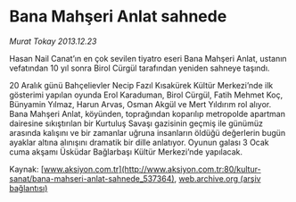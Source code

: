# Bana Mahşeri Anlat sahnede

*Murat Tokay 2013.12.23*

<div class="pNewsDetailMainContent" itemprop="articleBody">
 <p>
  Hasan Nail Canat’ın en çok sevilen tiyatro eseri Bana Mahşeri Anlat, ustanın vefatından 10 yıl sonra Birol Cürgül tarafından yeniden sahneye taşındı.
 </p>
 <p>
  20 Aralık günü Bahçelievler Necip Fazıl Kısakürek Kültür Merkezi’nde ilk gösterimi yapılan oyunda Erol Karaduman, Birol Cürgül, Fatih Mehmet Koç, Bünyamin Yılmaz, Harun Arvas, Osman Akgül ve Mert Yıldırım rol alıyor. Bana Mahşeri Anlat, köyünden, toprağından koparılıp metropolde apartman dairesine sıkıştırılan bir Kurtuluş Savaşı gazisinin geçmiş ile günümüz arasında kalışını ve bir zamanlar uğruna insanların öldüğü değerlerin bugün ayaklar altına alınışını dramatik bir dille anlatıyor. Oyunun galası 3 Ocak cuma akşamı Üsküdar Bağlarbaşı Kültür Merkezi’nde yapılacak.
 </p>
</div>


Kaynak: [www.aksiyon.com.tr](http://www.aksiyon.com.tr:80/kultur-sanat/bana-mahseri-anlat-sahnede_537364), [web.archive.org (arşiv bağlantısı)](http://web.archive.org/web/20150103063511/http://www.aksiyon.com.tr:80/kultur-sanat/bana-mahseri-anlat-sahnede_537364)
